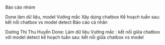 Báo cáo nhóm

Done
làm dữ liệu, model
Vướng mắc
Xây dựng chatbox
Kế hoạch tuần sau:
kết nối chatbox vs model detect
Báo cáo cá nhân

Dương Thị Thu Huyền
Done: Làm dữ liệu
Vướng mắc : kết nối giữa chatbox với model detect
kế hoạch tuần sau: kết nối giữa chatbox vs model
